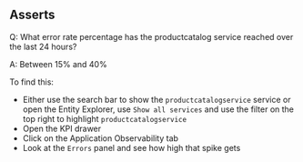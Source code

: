 ## Asserts
Q: What error rate percentage has the productcatalog service reached over the last 24 hours?

A: Between 15% and 40%

To find this:
- Either use the search bar to show the `productcatalogservice` service or open the Entity Explorer, use `Show all services` and use the filter on the top right to highlight `productcatalogservice`
- Open the KPI drawer
- Click on the Application Observability tab
- Look at the `Errors` panel and see how high that spike gets

